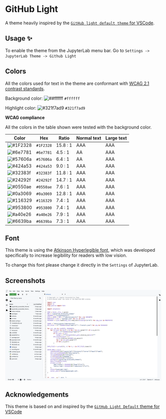 # GitHub Light

A theme heavily inspired by the [`GitHub light default theme` for VSCode](https://github.com/primer/github-vscode-theme).

## Usage ✨

To enable the theme from the JupyterLab menu bar. Go to `Settings -> JupyterLab Theme -> Github Light`

## Colors

All the colors used for text in the theme are conformant with [WCAG 2.1 contrast standards](https://www.w3.org/WAI/WCAG21/Understanding/contrast-minimum.html).

Background color: ![##ffffff](https://via.placeholder.com/20/#ffffff/#ffffff.png) `#ffffff`

Highlight color: ![#321f7ad9](https://via.placeholder.com/20/321f7ad9/321f7ad9.png) `#321f7ad9`

**WCAG compliance**

All the colors in the table shown were tested with the background color.

| Color                                                        | Hex       | Ratio    | Normal text | Large text |
| ------------------------------------------------------------ | --------- | -------- | ----------- | ---------- |
| ![#1F2328](https://via.placeholder.com/20/1F2328/1F2328.png) | `#1F2328` | 15.8 : 1 | AAA         | AAA        |
| ![#6e7781](https://via.placeholder.com/20/6e7781/6e7781.png) | `#6e7781` | 4.5 : 1  | AA          | AAA        |
| ![#57606a](https://via.placeholder.com/20/57606a/57606a.png) | `#57606a` | 6.4 : 1  | AA          | AAA        |
| ![#424a53](https://via.placeholder.com/20/424a53/424a53.png) | `#424a53` | 9.0 : 1  | AAA         | AAA        |
| ![#32383f](https://via.placeholder.com/20/32383f/32383f.png) | `#32383f` | 11.8 : 1 | AAA         | AAA        |
| ![#24292f](https://via.placeholder.com/20/24292f/24292f.png) | `#24292f` | 14.7 : 1 | AAA         | AAA        |
| ![#0550ae](https://via.placeholder.com/20/0550ae/0550ae.png) | `#0550ae` | 7.6 : 1  | AAA         | AAA        |
| ![#0a3069](https://via.placeholder.com/20/0a3069/0a3069.png) | `#0a3069` | 12.8 : 1 | AAA         | AAA        |
| ![#116329](https://via.placeholder.com/20/116329/116329.png) | `#116329` | 7.4 : 1  | AAA         | AAA        |
| ![#953800](https://via.placeholder.com/20/953800/953800.png) | `#953800` | 7.4 : 1  | AAA         | AAA        |
| ![#a40e26](https://via.placeholder.com/20/a40e26/a40e26.png) | `#a40e26` | 7.9 : 1  | AAA         | AAA        |
| ![#6639ba](https://via.placeholder.com/20/6639ba/6639ba.png) | `#6639ba` | 7.3 : 1  | AAA         | AAA        |

## Font

This theme is using the [Atkinson Hyperlegible font](https://fonts.google.com/specimen/Atkinson+Hyperlegible), which was developed specifically to increase legibility for readers with low vision.

To change this font please change it directly in the `Settings` of JupyterLab.

## Screenshots

<img alt="JupyterLab GitHub Light screenshot" src="./images/screenshot.png"/>

## Acknowledgements

This theme is based on and inspired by the [`GitHub Light Default` theme for VSCode](https://github.com/primer/github-vscode-theme)

